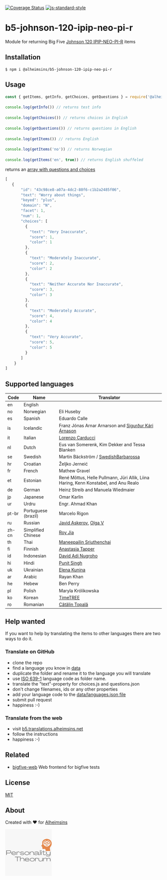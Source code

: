 [![Coverage Status](https://coveralls.io/repos/Alheimsins/b5-johnson-120-ipip-neo-pi-r/badge.svg?branch=main&service=github)](https://coveralls.io/github/Alheimsins/b5-johnson-120-ipip-neo-pi-r?branch=main)
[![js-standard-style](https://img.shields.io/badge/code%20style-standard-brightgreen.svg?style=flat)](https://github.com/feross/standard)

# b5-johnson-120-ipip-neo-pi-r

Module for returning Big Five [Johnson 120 IPIP-NEO-PI-R](https://ipip.ori.org/30facetneo-pi-ritems.htm) items

## Installation

```
$ npm i @alheimsins/b5-johnson-120-ipip-neo-pi-r
```

## Usage

```JavaScript
const { getItems, getInfo, getChoices, getQuestions } = require('@alheimsins/b5-johnson-120-ipip-neo-pi-r')

console.log(getInfo()) // returns test info

console.log(getChoices()) // returns choices in English

console.log(getQuestions()) // returns questions in English

console.log(getItems()) // returns English

console.log(getItems('no')) // returns Norwegian

console.log(getItems('en', true)) // returns English shuffeled
```

returns an [array with questions and choices](examples/items-en.json)

```JavaScript
[
   {
       "id": "43c98ce8-a07a-4dc2-80f6-c1b2a2485f06",
       "text": "Worry about things",
       "keyed": "plus",
       "domain": "N",
       "facet": 1,
       "num": 1,
       "choices": [
         {
           "text": "Very Inaccurate",
           "score": 1,
           "color": 1
         },
         {
           "text": "Moderately Inaccurate",
           "score": 2,
           "color": 2
         },
         {
           "text": "Neither Accurate Nor Inaccurate",
           "score": 3,
           "color": 3
         },
         {
           "text": "Moderately Accurate",
           "score": 4,
           "color": 4
         },
         {
           "text": "Very Accurate",
           "score": 5,
           "color": 5
         }
       ]
    }
]
```

## Supported languages

| Code | Name      | Translator |
| ---- | --------- | ---------- |
| en   | English   |            |
| no   | Norwegian | Eli Huseby |
| es   | Spanish   | Eduardo Calle |
| is   | Icelandic | Franz Jónas Arnar Arnarson and [Sigurður Kári Árnason](https://github.com/sigurdurkari) |
| it   | Italian   | [Lorenzo Carducci](https://github.com/riourbana) |
| nl   | Dutch     | Eus van Somerenk, Kim Dekker and Tessa Blanken |
| se   | Swedish   | Martin Bäckström / [SwedishBarbarossa](https://github.com/SwedishBarbarossa) |
| hr   | Croatian  | Željko Jerneić |
| fr   | French    | Mathew Gravel |
| et   | Estonian  | René Mõttus, Helle Pullmann, Jüri Allik, Liina Haring, Kenn Konstabel, and Anu Realo |
| de   | German    | Heinz Streib and Manuela Wiedmaier |
| jp   | Japanese  | Omar Karlin |
| ur   | Urdru     | Engr. Ahmad Khan |
| pt-br| Portuguese (brazil) | Marcelo Rigon |
| ru   | Russian   | [Javid Askerov](https://github.com/askeroff), [Olga V](https://github.com/berrybell) |
| zh-cn| Simplified Chinese | [Roy Jia](https://github.com/RoyJia) |
| th   | Thai      | [Maneepailin Sriuthenchai](https://github.com/linsuri) |
| fi   | Finnish   | [Anastasia Tapper](https://github.com/ankkukku) |
| id   | Indonesian| [David Adi Nugroho](https://github.com/lakuapik) |
| hi   | Hindi     | [Punit Singh](https://github.com/thepunitsingh) |
| uk   | Ukrainian | [Elena Kunina](https://github.com/Menolas) |
| ar   | Arabic    | Rayan Khan |
| he   | Hebew     | Ben Perry |
| pl   | Polish    | Maryla Królikowska |
| ko   | Korean    | [TimeTREE](https://github.com/TimeTREE98) |
| ro   | Romanian  | [Cătălin Topală](https://github.com/catalintopala)


## Help wanted

If you want to help by translating the items to other languages there are two ways to do it.

### Translate on GitHub
- clone the repo
- find a language you know in [data](data)
- duplicate the folder and rename it to the language you will translate
- use [ISO 639-1](https://en.wikipedia.org/wiki/List_of_ISO_639-1_codes) language code as folder name.
- translate the "text"-property for choices.js and questions.json
- don't change filenames, ids or any other properties
- add your language code to the [data/languages.json file](data/languages.json)
- submit pull request
- happiness :-)

### Translate from the web
- visit [b5.translations.alheimsins.net](https://b5.translations.alheimsins.net/b5-johnson-120-ipip-neo-pi-r)
- follow the instructions
- happiness :-)

## Related

- [bigfive-web](https://github.com/rubynor/bigfive-web) Web frontend for bigfive tests

## License

[MIT](LICENSE)

## About

Created with ❤ for [Alheimsins](https://alheimsins.net)

<img src="logo.jpeg" alt="Alheimsins logo" height="150px" width="150px" />
